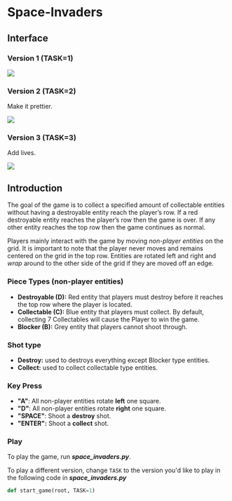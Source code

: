 # Space-Invaders

## Interface

### Version 1 (TASK=1)

![](https://user-images.githubusercontent.com/95510991/144702593-9b9fe920-4e36-4d89-a870-9d9901c3a5ff.png)

### Version 2 (TASK=2)

Make it prettier.

![](https://user-images.githubusercontent.com/95510991/144702573-e4bc75d6-31c8-480d-aa91-7869a4fa1244.png)

### Version 3 (TASK=3)

Add lives.

![](https://user-images.githubusercontent.com/95510991/144702614-f12c0914-14dc-4286-a669-eda22b48b2a8.png)

## Introduction

The goal of the game is to collect a specified amount of collectable entities without having a destroyable entity reach the player’s row. If a red destroyable entity reaches the player’s row then the game is over. If any other entity reaches the top row then the game continues as normal. 

Players mainly interact with the game by moving _non-player entities_ on the grid. It is important to note that the player never moves and remains centered on the grid in the top row. Entities are rotated left and right and _wrap_ around to the other side of the grid if they are moved off an edge.

### Piece Types (non-player entities)

*   **Destroyable (D):** Red entity that players must destroy before it reaches the top row where the player is located.
*   **Collectable (C):** Blue entity that players must collect. By default, collecting 7 Collectables will cause the Player to win the game.
*   **Blocker (B):** Grey entity that players cannot shoot through.

### **Shot type**

*   **Destroy:** used to destroys everything except Blocker type entities.
*   **Collect:** used to collect collectable type entities.

### Key Press

*   **"A"**: All non-player entities rotate **left** one square.
*   **"D"**: All non-player entities rotate **right** one square.
*   **"SPACE"**: Shoot a **destroy** shot.
*   **"ENTER":** Shoot a **collect** shot.

### Play

To play the game, run _**space\_invaders.py**_.

To play a different version, change `TASK` to the version you'd like to play in the following code in _**space\_invaders.py**_

```python
def start_game(root, TASK=1)
```
